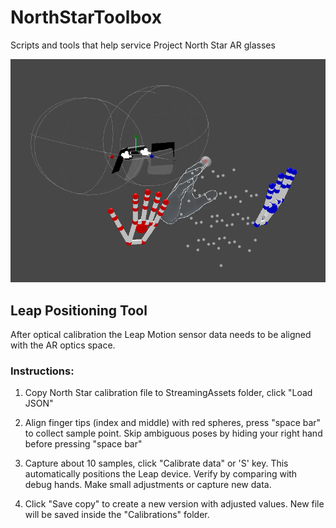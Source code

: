 # NorthStarToolbox
 Scripts and tools that help service Project North Star AR glasses

![Leap Positioning Tool](img/positioningTool.PNG)

## Leap Positioning Tool

After optical calibration the Leap Motion sensor data needs to be aligned with the AR optics space.

### Instructions:

1) Copy North Star calibration file to StreamingAssets folder, click "Load JSON"

2) Align finger tips (index and middle) with red spheres, press "space bar" to collect sample point. Skip ambiguous poses by hiding your right hand before pressing "space bar"

3) Capture about 10 samples, click "Calibrate data" or 'S' key. This automatically positions the Leap device. Verify by comparing with debug hands. Make small adjustments or capture new data.

4) Click "Save copy" to create a new version with adjusted values.
New file will be saved inside the "Calibrations" folder.